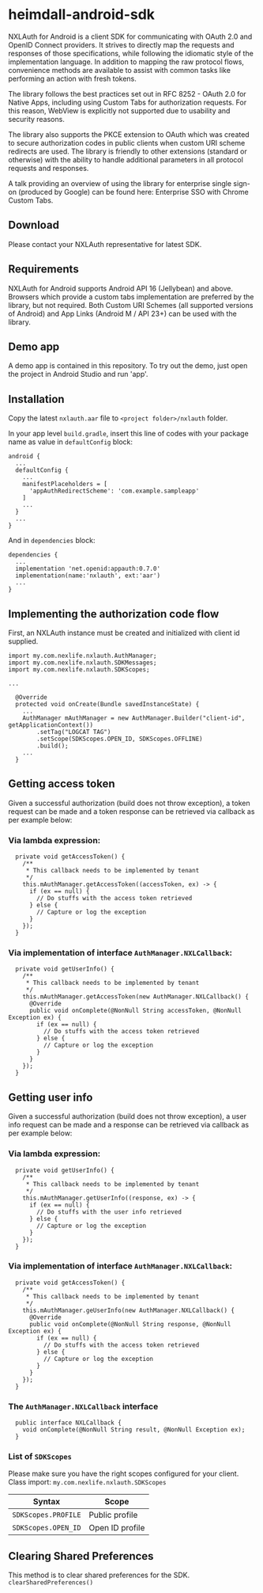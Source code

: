 # heimdall-android-sdk

NXLAuth for Android is a client SDK for communicating with OAuth 2.0 and OpenID Connect providers. It strives to directly map the requests and responses of those specifications, while following the idiomatic style of the implementation language. In addition to mapping the raw protocol flows, convenience methods are available to assist with common tasks like performing an action with fresh tokens.

The library follows the best practices set out in RFC 8252 - OAuth 2.0 for Native Apps, including using Custom Tabs for authorization requests. For this reason, WebView is explicitly not supported due to usability and security reasons.

The library also supports the PKCE extension to OAuth which was created to secure authorization codes in public clients when custom URI scheme redirects are used. The library is friendly to other extensions (standard or otherwise) with the ability to handle additional parameters in all protocol requests and responses.

A talk providing an overview of using the library for enterprise single sign-on (produced by Google) can be found here: Enterprise SSO with Chrome Custom Tabs.

## Download
Please contact your NXLAuth representative for latest SDK.

## Requirements
NXLAuth for Android supports Android API 16 (Jellybean) and above. Browsers which provide a custom tabs implementation are preferred by the library, but not required. Both Custom URI Schemes (all supported versions of Android) and App Links (Android M / API 23+) can be used with the library.

## Demo app
A demo app is contained in this repository. To try out the demo, just open the project in Android Studio and run 'app'.

## Installation
Copy the latest `nxlauth.aar` file to `<project folder>/nxlauth` folder.

In your app level `build.gradle`, insert this line of codes with your package name as value in `defaultConfig` block:

```
android {
  ...
  defaultConfig {
    ...
    manifestPlaceholders = [
      'appAuthRedirectScheme': 'com.example.sampleapp'
    ]
    ...
  }
  ...
}
```

And in `dependencies` block:
```
dependencies {
  ...
  implementation 'net.openid:appauth:0.7.0'
  implementation(name:'nxlauth', ext:'aar')
  ...
}
```

## Implementing the authorization code flow
First, an NXLAuth instance must be created and initialized with client id supplied.

```
import my.com.nexlife.nxlauth.AuthManager;
import my.com.nexlife.nxlauth.SDKMessages;
import my.com.nexlife.nxlauth.SDKScopes;

...

  @Override
  protected void onCreate(Bundle savedInstanceState) {
    ...
    AuthManager mAuthManager = new AuthManager.Builder("client-id", getApplicationContext())
        .setTag("LOGCAT TAG")
        .setScope(SDKScopes.OPEN_ID, SDKScopes.OFFLINE)
        .build();
    ...
  }
```

## Getting access token
Given a successful authorization (build does not throw exception), a token request can be made and a token response can be retrieved via callback as per example below:

### Via lambda expression:
```
  private void getAccessToken() {
    /**
     * This callback needs to be implemented by tenant
     */
    this.mAuthManager.getAccessToken((accessToken, ex) -> {
      if (ex == null) {
        // Do stuffs with the access token retrieved
      } else {
        // Capture or log the exception
      }
    });
  }
```

### Via implementation of interface `AuthManager.NXLCallback`:
```
  private void getUserInfo() {
    /**
     * This callback needs to be implemented by tenant
     */
    this.mAuthManager.getAccessToken(new AuthManager.NXLCallback() {
      @Override
      public void onComplete(@NonNull String accessToken, @NonNull Exception ex) {
        if (ex == null) {
          // Do stuffs with the access token retrieved
        } else {
          // Capture or log the exception
        }
      }
    });
  }
```

## Getting user info
Given a successful authorization (build does not throw exception), a user info request can be made and a response can be retrieved via callback as per example below:

### Via lambda expression:
```
  private void getUserInfo() {
    /**
     * This callback needs to be implemented by tenant
     */
    this.mAuthManager.getUserInfo((response, ex) -> {
      if (ex == null) {
        // Do stuffs with the user info retrieved
      } else {
        // Capture or log the exception
      }
    });
  }
```

### Via implementation of interface `AuthManager.NXLCallback`:
```
  private void getAccessToken() {
    /**
     * This callback needs to be implemented by tenant
     */
    this.mAuthManager.geUserInfo(new AuthManager.NXLCallback() {
      @Override
      public void onComplete(@NonNull String response, @NonNull Exception ex) {
        if (ex == null) {
          // Do stuffs with the access token retrieved
        } else {
          // Capture or log the exception
        }
      }
    });
  }
```

### The `AuthManager.NXLCallback` interface
```
  public interface NXLCallback {
    void onComplete(@NonNull String result, @NonNull Exception ex);
  }
```

### List of `SDKScopes`
Please make sure you have the right scopes configured for your client.
Class import: `my.com.nexlife.nxlauth.SDKScopes`

|Syntax|Scope|
|------|-----|
|`SDKScopes.PROFILE`|Public profile|
|`SDKScopes.OPEN_ID`|Open ID profile|

## Clearing Shared Preferences
This method is to clear shared preferences for the SDK.
```clearSharedPreferences()```
